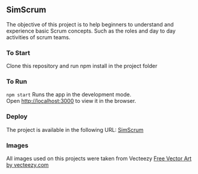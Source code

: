 ## SimScrum
The objective of this project is to help beginners to understand and experience basic Scrum concepts. 
Such as the roles and day to day activities of scrum teams.

### To Start
Clone this repository and run npm install in the project folder

### To Run
`npm start`
Runs the app in the development mode.<br>
Open [http://localhost:3000](http://localhost:3000) to view it in the browser.

### Deploy
The project is available in the following URL:
<a href="https://react-firebase-f7230.firebaseapp.com/newgame">SimScrum</a>

### Images
All images used on this projects were taken from Vecteezy
<a href="https://vecteezy.com">Free Vector Art by vecteezy.com</a> 
